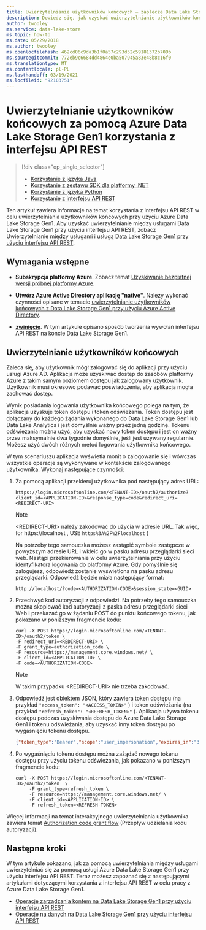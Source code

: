 ```yaml
---
title: Uwierzytelnianie użytkowników końcowych — zaplecze Data Lake Storage Gen1 — Azure
description: Dowiedz się, jak uzyskać uwierzytelnianie użytkowników końcowych za pomocą Azure Data Lake Storage Gen1 przy użyciu Azure Active Directory przy użyciu interfejsu API REST
author: twooley
ms.service: data-lake-store
ms.topic: how-to
ms.date: 05/29/2018
ms.author: twooley
ms.openlocfilehash: 462cd06c9da3b1f0a57c293d52c59181372b709b
ms.sourcegitcommit: 772eb9c6684dd4864e0ba507945a83e48b8c16f0
ms.translationtype: MT
ms.contentlocale: pl-PL
ms.lasthandoff: 03/19/2021
ms.locfileid: "92103751"
---
```

# <a name="end-user-authentication-with-azure-data-lake-storage-gen1-using-rest-api"></a>Uwierzytelnianie użytkowników końcowych za pomocą Azure Data Lake Storage Gen1 korzystania z interfejsu API REST
> [!div class="op_single_selector"]
> * [Korzystanie z języka Java](data-lake-store-end-user-authenticate-java-sdk.md)
> * [Korzystanie z zestawu SDK dla platformy .NET](data-lake-store-end-user-authenticate-net-sdk.md)
> * [Korzystanie z języka Python](data-lake-store-end-user-authenticate-python.md)
> * [Korzystanie z interfejsu API REST](data-lake-store-end-user-authenticate-rest-api.md)
> 
>  

Ten artykuł zawiera informacje na temat korzystania z interfejsu API REST w celu uwierzytelniania użytkowników końcowych przy użyciu Azure Data Lake Storage Gen1. Aby uzyskać uwierzytelnianie między usługami Data Lake Storage Gen1 przy użyciu interfejsu API REST, zobacz Uwierzytelnianie między usługami i usługą [Data Lake Storage Gen1 przy użyciu interfejsu API REST](data-lake-store-service-to-service-authenticate-rest-api.md).

## <a name="prerequisites"></a>Wymagania wstępne

* **Subskrypcja platformy Azure**. Zobacz temat [Uzyskiwanie bezpłatnej wersji próbnej platformy Azure](https://azure.microsoft.com/pricing/free-trial/).

* **Utwórz Azure Active Directory aplikację "native"**. Należy wykonać czynności opisane w temacie [uwierzytelnianie użytkowników końcowych z Data Lake Storage Gen1 przy użyciu Azure Active Directory](data-lake-store-end-user-authenticate-using-active-directory.md).

* **[zwinięcie](https://curl.haxx.se/)**. W tym artykule opisano sposób tworzenia wywołań interfejsu API REST na koncie Data Lake Storage Gen1.

## <a name="end-user-authentication"></a>Uwierzytelnianie użytkowników końcowych
Zaleca się, aby użytkownik mógł zalogować się do aplikacji przy użyciu usługi Azure AD. Aplikacja może uzyskiwać dostęp do zasobów platformy Azure z takim samym poziomem dostępu jak zalogowany użytkownik. Użytkownik musi okresowo podawać poświadczenia, aby aplikacja mogła zachować dostęp.

Wynik posiadania logowania użytkownika końcowego polega na tym, że aplikacja uzyskuje token dostępu i token odświeżania. Token dostępu jest dołączany do każdego żądania wykonanego do Data Lake Storage Gen1 lub Data Lake Analytics i jest domyślnie ważny przez jedną godzinę. Tokenu odświeżania można użyć, aby uzyskać nowy token dostępu i jest on ważny przez maksymalnie dwa tygodnie domyślnie, jeśli jest używany regularnie. Możesz użyć dwóch różnych metod logowania użytkownika końcowego.

W tym scenariuszu aplikacja wyświetla monit o zalogowanie się i wówczas wszystkie operacje są wykonywane w kontekście zalogowanego użytkownika. Wykonaj następujące czynności:

1. Za pomocą aplikacji przekieruj użytkownika pod następujący adres URL:

    `https://login.microsoftonline.com/<TENANT-ID>/oauth2/authorize?client_id=<APPLICATION-ID>&response_type=code&redirect_uri=<REDIRECT-URI>`

   > [!NOTE]
   > \<REDIRECT-URI> należy zakodować do użycia w adresie URL. Tak więc, for https://localhost , USE `https%3A%2F%2Flocalhost` )

    Na potrzeby tego samouczka możesz zastąpić symbole zastępcze w powyższym adresie URL i wkleić go w pasku adresu przeglądarki sieci web. Nastąpi przekierowanie w celu uwierzytelniania przy użyciu identyfikatora logowania do platformy Azure. Gdy pomyślnie się zalogujesz, odpowiedź zostanie wyświetlona na pasku adresu przeglądarki. Odpowiedź będzie miała następujący format:

    `http://localhost/?code=<AUTHORIZATION-CODE>&session_state=<GUID>`

2. Przechwyć kod autoryzacji z odpowiedzi. Na potrzeby tego samouczka można skopiować kod autoryzacji z paska adresu przeglądarki sieci Web i przekazać go w żądaniu POST do punktu końcowego tokenu, jak pokazano w poniższym fragmencie kodu:

    ```console
    curl -X POST https://login.microsoftonline.com/<TENANT-ID>/oauth2/token \
    -F redirect_uri=<REDIRECT-URI> \
    -F grant_type=authorization_code \
    -F resource=https://management.core.windows.net/ \
    -F client_id=<APPLICATION-ID> \
    -F code=<AUTHORIZATION-CODE>
    ```

   > [!NOTE]
   > W takim przypadku \<REDIRECT-URI> nie trzeba zakodować.
   > 
   > 

3. Odpowiedź jest obiektem JSON, który zawiera token dostępu (na przykład `"access_token": "<ACCESS_TOKEN>"` ) i token odświeżania (na przykład `"refresh_token": "<REFRESH_TOKEN>"` ). Aplikacja używa tokenu dostępu podczas uzyskiwania dostępu do Azure Data Lake Storage Gen1 i tokenu odświeżania, aby uzyskać inny token dostępu po wygaśnięciu tokenu dostępu.

    ```json
    {"token_type":"Bearer","scope":"user_impersonation","expires_in":"3599","expires_on":"1461865782","not_before":    "1461861882","resource":"https://management.core.windows.net/","access_token":"<REDACTED>","refresh_token":"<REDACTED>","id_token":"<REDACTED>"}
    ```

4. Po wygaśnięciu tokenu dostępu można zażądać nowego tokenu dostępu przy użyciu tokenu odświeżania, jak pokazano w poniższym fragmencie kodu:

    ```console
    curl -X POST https://login.microsoftonline.com/<TENANT-ID>/oauth2/token  \
         -F grant_type=refresh_token \
         -F resource=https://management.core.windows.net/ \
         -F client_id=<APPLICATION-ID> \
         -F refresh_token=<REFRESH-TOKEN>
    ```

Więcej informacji na temat interakcyjnego uwierzytelniania użytkownika zawiera temat [Authorization code grant flow](/previous-versions/azure/dn645542(v=azure.100)) (Przepływ udzielania kodu autoryzacji).

## <a name="next-steps"></a>Następne kroki
W tym artykule pokazano, jak za pomocą uwierzytelniania między usługami uwierzytelniać się za pomocą usługi Azure Data Lake Storage Gen1 przy użyciu interfejsu API REST. Teraz możesz zapoznać się z następującymi artykułami dotyczącymi korzystania z interfejsu API REST w celu pracy z Azure Data Lake Storage Gen1.

* [Operacje zarządzania kontem na Data Lake Storage Gen1 przy użyciu interfejsu API REST](data-lake-store-get-started-rest-api.md)
* [Operacje na danych na Data Lake Storage Gen1 przy użyciu interfejsu API REST](data-lake-store-data-operations-rest-api.md)